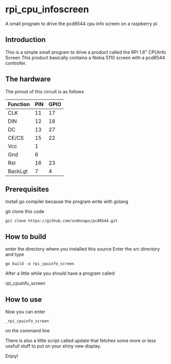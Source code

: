 # rpi_cpu_infoscreen
A small program to drive the pcd8544 cpu info screen on a raspberry pi


## Introduction
This is a simple small program to drive a product called the RPi 1.6" CPUInfo Screen
This product basically contains a Nokia 5110 screen with a pcd8544 controller.


## The hardware

The pinout of this circuit is as follows

| Function |    PIN   | GPIO     |
|----------|----------|----------|
|CLK       |        11|        17|
|DIN       |        12|        18|
|DC        |        13|        27|
|CE/CS     |        15|        22|
|Vcc       |         1|          |
|Gnd       |         6|          |
|Rst       |        16|        23|
|BackLgt   |         7|         4|


## Prerequisites
Install go compiler
  because the program write with golang


git clone this code
```
git clone https://github.com/sndnvaps/pcd8544.git
```

## How to build

enter the directory where you installed this source
Enter the src directory and type
```
go build -o rpi_cpuinfo_screen
```
After a little while you should have a program called 

rpi_cpuinfo_screen

## How to use

Now you can enter
```
_rpi_cpuinfo_screen
```
on the command line

There is also a little script called update that fetches some more or less usefull stuff to put on your shiny new display.

Enjoy!